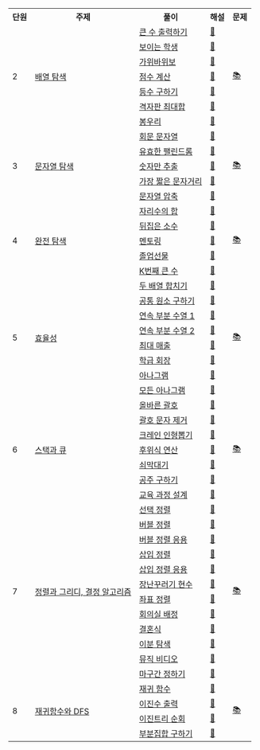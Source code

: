 <div align="center">
    <table>
        <tr>
            <th>단원</th>
            <th>주제</th>
            <th>풀이</th>
            <th>해설</th>
            <th>문제</th>
        </tr>
        <!--
        <tr>
            <td rowspan="17">1</td>
            <td rowspan="17"><a href="https://github.com/sieukim/algorithm/tree/master/part1-basic">기본 문제</a></td>
            <td><a href="https://github.com/sieukim/algorithm/blob/master/part1-basic/ex01.js">세 수 중 최소값</a></td>
            <td>❌</td>
            <td rowspan="17"><a href="https://github.com/sieukim/algorithm/files/6911390/1.pdf">📚</a></td>
        </tr>
        <tr>
            <td><a href="https://github.com/sieukim/algorithm/blob/master/part1-basic/ex02.js">삼각형 판별하기</a></td>
            <td>❌</td>
        </tr>    
        <tr>
            <td><a href="https://github.com/sieukim/algorithm/blob/master/part1-basic/ex03.js">연필 개수</a></td>
            <td>❌</td>
        </tr>    
        <tr>
            <td><a href="https://github.com/sieukim/algorithm/blob/master/part1-basic/ex04.js">1부터 N까지의 합</a></td>
            <td>❌</td>
        </tr>    
        <tr>
            <td><a href="https://github.com/sieukim/algorithm/blob/master/part1-basic/ex05.js">최소값 구하기</a></td>
            <td>❌</td>
        </tr>    
        <tr>
            <td><a href="https://github.com/sieukim/algorithm/blob/master/part1-basic/ex06.js">홀수</a></td>
            <td>❌</td>
        </tr>    
        <tr>
            <td><a href="https://github.com/sieukim/algorithm/blob/master/part1-basic/ex07.js">10부제</a></td>
            <td>❌</td>
        </tr>    
        <tr>
            <td><a href="https://github.com/sieukim/algorithm/blob/master/part1-basic/ex08.js">일곱난쟁이</a></td>
            <td>❌</td>
        </tr>    
        <tr>
            <td><a href="https://github.com/sieukim/algorithm/blob/master/part1-basic/ex09.js">A를 #으로</a></td>
            <td>❌</td>
        </tr>    
        <tr>
            <td><a href="https://github.com/sieukim/algorithm/blob/master/part1-basic/ex10.js">문자 찾기</a></td>
            <td>❌</td>    
        </tr>    
        <tr>
            <td><a href="https://github.com/sieukim/algorithm/blob/master/part1-basic/ex11.js">대문자 찾기</a></td>
            <td>❌</td>
        </tr>    
        <tr>
            <td><a href="https://github.com/sieukim/algorithm/blob/master/part1-basic/ex12.js">대소문자 통일</a></td>
            <td>❌</td>
        </tr>
        <tr>
            <td><a href="https://github.com/sieukim/algorithm/blob/master/part1-basic/e13.js">대소문자 변환</a></td>
            <td>❌</td>
        </tr>
        <tr>
            <td><a href="https://github.com/sieukim/algorithm/blob/master/part1-basic/ex14.js">가장 긴 문자열</a></td>
            <td>❌</td>
        </tr>
        <tr>
            <td><a href="https://github.com/sieukim/algorithm/blob/master/part1-basic/ex15.js">가운데 문자 출력</a></td>
            <td>❌</td>
        </tr>
        <tr>
            <td><a href="https://github.com/sieukim/algorithm/blob/master/part1-basic/ex16.js">중복 문자 제거</a></td>
            <td>❌</td>
        </tr>
        <tr>
            <td><a href="https://github.com/sieukim/algorithm/blob/master/part1-basic/ex17.js">중복 단어 제거</a></td>
            <td>❌</td>
        </tr>
        -->
        <tr>
            <td rowspan="7">2</td>
            <td rowspan="7"><a href="https://github.com/sieukim/algorithm/tree/master/part2-array">배열 탐색</a></td>
            <td><a href="https://github.com/sieukim/algorithm/blob/master/part2-array/ex01.js">큰 수 출력하기</a></td>    
            <td><a href="https://front-end.tistory.com/6">📝</a></td>
            <td rowspan="7"><a href="https://github.com/sieukim/algorithm/files/6911395/2.1.2.pdf">📚</a></td>
        </tr>
        <tr>
            <td><a href="https://github.com/sieukim/algorithm/blob/master/part2-array/ex02.js">보이는 학생</a></td>
            <td><a href="https://front-end.tistory.com/8">📝</a></td>
        </tr>
        <tr>
            <td><a href="https://github.com/sieukim/algorithm/blob/master/part2-array/ex03.js">가위바위보</a></td>
            <td><a href="https://front-end.tistory.com/9">📝</a></td>
        </tr>
        <tr>
            <td><a href="https://github.com/sieukim/algorithm/blob/master/part2-array/ex04.js">점수 계산</a></td>
            <td><a href="https://front-end.tistory.com/10">📝</a></td>
        </tr>
        <tr>
            <td><a href="https://github.com/sieukim/algorithm/blob/master/part2-array/ex05.js">등수 구하기</a></td>
            <td><a href="https://front-end.tistory.com/11">📝</a></td>
        </tr>
        <tr>
            <td><a href="https://github.com/sieukim/algorithm/blob/master/part2-array/ex06.js">격자판 최대합</a></td>
            <td><a href="https://front-end.tistory.com/12">📝</a></td>
        </tr>
        <tr>
            <td><a href="https://github.com/sieukim/algorithm/blob/master/part2-array/ex07.js">봉우리</a></td>
            <td><a href="https://front-end.tistory.com/13">📝</a></td>
        </tr>
        <tr>
            <td rowspan="5">3</td>
            <td rowspan="5"><a href="https://github.com/sieukim/algorithm/tree/master/part3-string">문자열 탐색</a></td>
            <td><a href="https://github.com/sieukim/algorithm/blob/master/part3-string/ex01.js">회문 문자열</a></td>    
            <td><a href="https://front-end.tistory.com/14">📝</a></td>
            <td rowspan="5"><a href="https://github.com/sieukim/algorithm/files/6911397/3.pdf">📚</a></td>
        </tr>
        <tr>
            <td><a href="https://github.com/sieukim/algorithm/blob/master/part3-string/ex02.js">유효한 팰린드롬</a></td>
            <td><a href="https://front-end.tistory.com/15">📝</a></td>
        </tr>
        <tr>
            <td><a href="https://github.com/sieukim/algorithm/blob/master/part3-string/ex03.js">숫자만 추출</a></td>
            <td><a href="https://front-end.tistory.com/16">📝</a></td>
        </tr>
        <tr>
            <td><a href="https://github.com/sieukim/algorithm/blob/master/part3-string/ex04.js">가장 짧은 문자거리</a></td>
            <td><a href="https://front-end.tistory.com/17">📝</a></td>
        </tr>
        <tr>
            <td><a href="https://github.com/sieukim/algorithm/blob/master/part3-string/ex05.js">문자열 압축</a></td>
            <td><a href="https://front-end.tistory.com/18">📝</a></td>
        </tr>
        <tr>
            <td rowspan="5">4</td>
            <td rowspan="5"><a href="https://github.com/sieukim/algorithm/tree/master/part4-bruteforce">완전 탐색</a></td>
            <td><a href="https://github.com/sieukim/algorithm/blob/master/part4-bruteforce/ex01.js">자리수의 합</a></td>    
            <td><a href="https://front-end.tistory.com/19">📝</a></td>
            <td rowspan="5"><a href="https://github.com/sieukim/algorithm/files/6911404/4.pdf">📚</a></td>
        </tr>
        <tr>
            <td><a href="https://github.com/sieukim/algorithm/blob/master/part4-bruteforce/ex02.js">뒤집은 소수</a></td>
            <td><a href="https://front-end.tistory.com/20">📝</a></td>
        </tr>
        <tr>
            <td><a href="https://github.com/sieukim/algorithm/blob/master/part4-bruteforce/ex03.js">멘토링</a></td>
            <td><a href="https://front-end.tistory.com/21">📝</a></td>
        </tr>
        <tr>
            <td><a href="https://github.com/sieukim/algorithm/blob/master/part4-bruteforce/ex04.js">졸업선물</a></td>
            <td><a href="https://front-end.tistory.com/22">📝</a></td>
        </tr>
        <tr>
            <td><a href="https://github.com/sieukim/algorithm/blob/master/part4-bruteforce/ex05.js">K번째 큰 수</a></td>
            <td><a href="https://front-end.tistory.com/23">📝</a></td>
        </tr>
        <tr>
            <td rowspan="8">5</td>
            <td rowspan="8"><a href="https://github.com/sieukim/algorithm/tree/master/part5-efficiency">효율성</a></td>
            <td><a href="https://github.com/sieukim/algorithm/blob/master/part5-efficiency/ex01.js">두 배열 합치기</a></td>    
            <td><a href="https://front-end.tistory.com/24">📝</a></td>
            <td rowspan="8"><a href="https://github.com/sieukim/algorithm/files/6917562/5.pdf">📚</a></td>
        </tr>
        <tr>
            <td><a href="https://github.com/sieukim/algorithm/blob/master/part5-efficiency/ex02.js">공통 원소 구하기</a></td>
            <td><a href="https://front-end.tistory.com/25">📝</a></td>
        </tr>
        <tr>
            <td><a href="https://github.com/sieukim/algorithm/blob/master/part5-efficiency/ex03.js">연속 부분 수열 1</a></td>
            <td><a href="https://front-end.tistory.com/26">📝</a></td>
        </tr>
        <tr>
            <td><a href="https://github.com/sieukim/algorithm/blob/master/part5-efficiency/ex04.js">연속 부분 수열 2</a></td>
            <td><a href="https://front-end.tistory.com/27">📝</a></td>
        </tr>
        <tr>
            <td><a href="https://github.com/sieukim/algorithm/blob/master/part5-efficiency/ex05.js">최대 매출</a></td>
            <td><a href="https://front-end.tistory.com/28">📝</a></td>
        </tr>    
        <tr>
            <td><a href="https://github.com/sieukim/algorithm/blob/master/part5-efficiency/ex06.js">학급 회장</a></td>
            <td><a href="https://front-end.tistory.com/29">📝</a></td>
        </tr>    
        <tr>
            <td><a href="https://github.com/sieukim/algorithm/blob/master/part5-efficiency/ex07.js">아나그램</a></td>
            <td><a href="https://front-end.tistory.com/30">📝</a></td>
        </tr>    
        <tr>
            <td><a href="https://github.com/sieukim/algorithm/blob/master/part5-efficiency/ex08.js">모든 아나그램</a></td>
            <td><a href="https://front-end.tistory.com/31">📝</a></td>
        </tr>
        <tr>
            <td rowspan="7">6</td>
            <td rowspan="7"><a href="https://github.com/sieukim/algorithm/tree/master/part6-stack&queue">스택과 큐</a></td>
            <td><a href="https://github.com/sieukim/algorithm/blob/master/part6-stack&queue/ex01.js">올바른 괄호</a></td>    
            <td><a href="https://front-end.tistory.com/32">📝</a></td>
            <td rowspan="7"><a href="https://github.com/sieukim/algorithm/files/6945733/6.pdf">📚</a></td>
        </tr>
        <tr>
            <td><a href="https://github.com/sieukim/algorithm/blob/master/part6-stack&queue/ex02.js">괄호 문자 제거</a></td>
            <td><a href="https://front-end.tistory.com/33">📝</a></td>
        </tr>
        <tr>
            <td><a href="https://github.com/sieukim/algorithm/blob/master/part6-stack&queue/ex03.js">크레인 인형뽑기</a></td>
            <td><a href="https://front-end.tistory.com/34">📝</a></td>
        </tr>
        <tr>
            <td><a href="https://github.com/sieukim/algorithm/blob/master/part6-stack&queue/ex04.js">후위식 연산</a></td>
            <td><a href="https://front-end.tistory.com/35">📝</a></td>
        </tr>
        <tr>
            <td><a href="https://github.com/sieukim/algorithm/blob/master/part6-stack&queue/ex05.js">쇠막대기</a></td>
            <td><a href="https://front-end.tistory.com/36">📝</a></td>
        </tr>
        <tr>
            <td><a href="https://github.com/sieukim/algorithm/blob/master/part6-stack&queue/ex06.js">공주 구하기</a></td>
            <td><a href="https://front-end.tistory.com/37">📝</a></td>
        </tr>    
        <tr>
            <td><a href="https://github.com/sieukim/algorithm/blob/master/part6-stack&queue/ex07.js">교육 과정 설계</a></td>
            <td><a href="https://front-end.tistory.com/38">📝</a></td>
        </tr>
        <tr>
            <td rowspan="12">7</td>
            <td rowspan="12"><a href="https://github.com/sieukim/algorithm/tree/master/part7-sort&greedy">정렬과 그리디, 결정 알고리즘</a></td>
            <td><a href="https://github.com/sieukim/algorithm/blob/master/part7-sort&greedy/ex01.js">선택 정렬</a></td>    
            <td><a href="https://front-end.tistory.com/39">📝</a></td>
            <td rowspan="12"><a href="https://github.com/sieukim/sieukim/files/6975583/7.pdf">📚</a></td>
        </tr>
        <tr>
            <td><a href="https://github.com/sieukim/algorithm/blob/master/part7-sort&greedy/ex02.js">버블 정렬</a></td>    
            <td><a href="https://front-end.tistory.com/40">📝</a></td>
        </tr>    
        <tr>
            <td><a href="https://github.com/sieukim/algorithm/blob/master/part7-sort&greedy/ex03.js">버블 정렬 응용</a></td>    
            <td><a href="https://front-end.tistory.com/41">📝</a></td>
        </tr>    
        <tr>
            <td><a href="https://github.com/sieukim/algorithm/blob/master/part7-sort&greedy/ex04.js">삽입 정렬</a></td>    
            <td><a href="https://front-end.tistory.com/42">📝</a></td>
        </tr>    
        <tr>
            <td><a href="https://github.com/sieukim/algorithm/blob/master/part7-sort&greedy/ex05.js">삽입 정렬 응용</a></td>    
            <td><a href="https://front-end.tistory.com/43">📝</a></td>
        </tr>    
        <tr>
            <td><a href="https://github.com/sieukim/algorithm/blob/master/part7-sort&greedy/ex06.js">장난꾸러기 현수</a></td>    
            <td><a href="https://front-end.tistory.com/44">📝</a></td>
        </tr>   
        <tr>
            <td><a href="https://github.com/sieukim/algorithm/blob/master/part7-sort&greedy/ex07.js">좌표 정렬</a></td>    
            <td><a href="https://front-end.tistory.com/45">📝</a></td>
        </tr>    
        <tr>
            <td><a href="https://github.com/sieukim/algorithm/blob/master/part7-sort&greedy/ex08.js">회의실 배정</a></td>    
            <td><a href="https://front-end.tistory.com/46">📝</a></td>
        </tr>    
        <tr>
            <td><a href="https://github.com/sieukim/algorithm/blob/master/part7-sort&greedy/ex09.js">결혼식</a></td>    
            <td><a href="https://front-end.tistory.com/47">📝</a></td>
        </tr>    
        <tr>
            <td><a href="https://github.com/sieukim/algorithm/blob/master/part7-sort&greedy/ex10.js">이분 탐색</a></td>    
            <td><a href="https://front-end.tistory.com/48">📝</a></td>
        </tr>
        <tr>
            <td><a href="https://github.com/sieukim/algorithm/blob/master/part7-sort&greedy/ex11.js">뮤직 비디오</a></td>    
            <td><a href="https://front-end.tistory.com/49">📝</a></td>
        </tr>
        <tr>
            <td><a href="https://github.com/sieukim/algorithm/blob/master/part7-sort&greedy/ex12.js">마구간 정하기</a></td>    
            <td><a href="https://front-end.tistory.com/50">📝</a></td>
        </tr>
        <tr>
            <td rowspan="15">8</td>
            <td rowspan="15"><a href="https://github.com/sieukim/algorithm/tree/master/part8-recursion&dfs">재귀함수와 DFS</a></td>
            <td><a href="https://github.com/sieukim/algorithm/blob/master/part8-recursion&dfs/ex01.js">재귀 함수</a></td>    
            <td><a href="https://front-end.tistory.com/51">📝</a></td>
            <td rowspan="15"><a href="https://github.com/sieukim/sieukim/files/7032520/8.DFS.pdf">📚</a></td>
        </tr>
        <tr>
            <td><a href="https://github.com/sieukim/algorithm/blob/master/part8-recursion&dfs/ex02.js">이진수 출력</a></td>    
            <td><a href="https://front-end.tistory.com/52">📝</a></td>
        </tr>
        <tr>
            <td><a href="https://github.com/sieukim/algorithm/blob/master/part8-recursion&dfs/ex03.js">이진트리 순회</a></td>    
            <td><a href="https://front-end.tistory.com/53">📝</a></td>
        </tr>
        <tr>
            <td><a href="https://github.com/sieukim/algorithm/blob/master/part8-recursion&dfs/ex04.js">부분집합 구하기</a></td>    
            <td><a href="https://front-end.tistory.com/54">📝</a></td>
        </tr>
    </table>
</div>